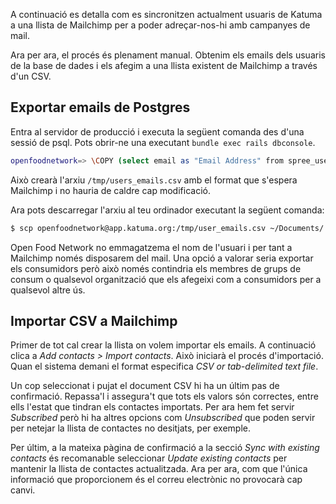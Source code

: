 A continuació es detalla com es sincronitzen actualment usuaris de Katuma a una llista de Mailchimp per a poder adreçar-nos-hi amb campanyes de mail.

Ara per ara, el procés és plenament manual. Obtenim els emails dels usuaris de la base de dades i els afegim a una llista existent de Mailchimp a través d'un CSV.

## Exportar emails de Postgres

Entra al servidor de producció i executa la següent comanda des d'una sessió de psql. Pots obrir-ne una executant `bundle exec rails dbconsole`.

```sh
openfoodnetwork=> \COPY (select email as "Email Address" from spree_users) TO '/tmp/user_emails.csv' WITH (FORMAT CSV, HEADER);
```

Això crearà l'arxiu `/tmp/users_emails.csv` amb el format que s'espera Mailchimp i no hauria de caldre cap modificació.

Ara pots descarregar l'arxiu al teu ordinador executant la següent comanda:

```sh
$ scp openfoodnetwork@app.katuma.org:/tmp/user_emails.csv ~/Documents/.
```

Open Food Network no emmagatzema el nom de l'usuari i per tant a Mailchimp només disposarem del mail. Una opció a valorar seria exportar els consumidors però això només contindria els membres de grups de consum o qualsevol organització que els afegeixi com a consumidors per a qualsevol altre ús.

## Importar CSV a Mailchimp

Primer de tot cal crear la llista on volem importar els emails. A continuació clica a _Add contacts > Import contacts_. Això iniciarà el procés d'importació. Quan el sistema demani el format especifica _CSV or tab-delimited text file_.

Un cop seleccionat i pujat el document CSV hi ha un últim pas de confirmació. Repassa'l i assegura't que tots els valors són correctes, entre ells l'estat que tindran els contactes importats. Per ara hem fet servir _Subscribed_ però hi ha altres opcions com _Unsubscribed_ que poden servir per netejar la llista de contactes no desitjats, per exemple.

Per últim, a la mateixa pàgina de confirmació a la secció _Sync with existing contacts_ és recomanable seleccionar _Update existing contacts_ per mantenir la llista de contactes actualitzada. Ara per ara, com que l'única informació que proporcionem és el correu electrònic no provocarà cap canvi.
